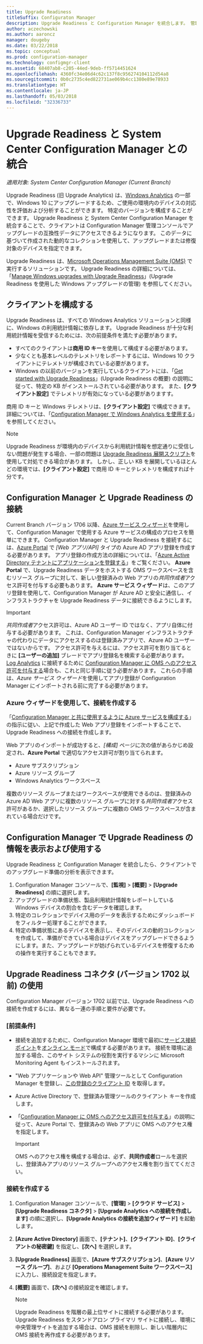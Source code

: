 ```yaml
---
title: Upgrade Readiness
titleSuffix: Configuraton Manager
description: Upgrade Readiness と Configuration Manager を統合します。 管理コンソールでアップグレードの互換性データにアクセスします。 アップグレードまたは修復対象のデバイスを指定します。
author: aczechowski
ms.author: aaroncz
manager: dougeby
ms.date: 03/22/2018
ms.topic: conceptual
ms.prod: configuration-manager
ms.technology: configmgr-client
ms.assetid: 68407ab8-c205-44ed-9deb-ff5714451624
ms.openlocfilehash: 4360fc34e06d4c62c137f8c956274104112d54a8
ms.sourcegitcommit: 0b0c2735c4ed822731ae069b4cc1380e89e78933
ms.translationtype: HT
ms.contentlocale: ja-JP
ms.lasthandoff: 05/03/2018
ms.locfileid: "32336733"
---
```

# <a name="integrate-upgrade-readiness-with-system-center-configuration-manager"></a>Upgrade Readiness と System Center Configuration Manager との統合

*適用対象: System Center Configuration Manager (Current Branch)*

Upgrade Readiness (旧 Upgrade Analytics) は、[Windows Analytics](https://www.microsoft.com/WindowsForBusiness/windows-analytics) の一部で、Windows 10 にアップグレードするため、ご使用の環境内のデバイスの対応性を評価および分析することができます。 特定のバージョンを構成することができます。 Upgrade Readiness と System Center Configuration Manager を統合することで、クライアントは Configuration Manager 管理コンソールでアップグレードの互換性データにアクセスできるようになります。 このデータに基づいて作成された動的なコレクションを使用して、アップグレードまたは修復対象のデバイスを指定できます。

Upgrade Readiness は、[Microsoft Operations Management Suite (OMS)](/azure/operations-management-suite/operations-management-suite-overview) で実行するソリューションです。 Upgrade Readiness の詳細については、「[Manage Windows upgrades with Upgrade Readiness](/windows/deployment/upgrade/manage-windows-upgrades-with-upgrade-readiness)」(Upgrade Readiness を使用した Windows アップグレードの管理) を参照してください。

<!--
>[!WARNING]
>For Upgrade Readiness to function within Configuration Manager, you must upgrade to Configuration Manager version 1802. The Upgrade Readiness Connector will no longer function in Configuration Manager versions earlier than 1802. 
SMS.507205 Pulled 4/5/18 -->


## <a name="configure-clients"></a>クライアントを構成する

Upgrade Readiness は、すべての Windows Analytics ソリューションと同様に、Windows の利用統計情報に依存します。 Upgrade Readiness が十分な利用統計情報を受信するためには、次の前提条件を満たす必要があります。

- すべてのクライアントは**商用 ID キー**を使用して構成する必要があります。 
- 少なくとも基本レベルのテレメトリをレポートするには、Windows 10 クライアントにテレメトリが構成されている必要があります。
-  Windows の以前のバージョンを実行しているクライアントには、「[Get started with Upgrade Readiness](/windows/deployment/upgrade/upgrade-readiness-get-started#deploy-the-compatibility-update-and-related-kbs)」(Upgrade Readiness の概要) の説明に従って、特定の KB がインストールされている必要があります。 また、**[クライアント設定]** でテレメトリが有効になっている必要がありますす。

商用 ID キーと Windows テレメトリは、**[クライアント設定]** で構成できます。 詳細については、「[Configuration Manager で Windows Analytics を使用する](../monitor-windows-analytics.md)」を参照してください。

>[!NOTE]
>Upgrade Readiness が環境内のデバイスから利用統計情報を想定通りに受信しない問題が発生する場合、一部の問題は [Upgrade Readiness 展開スクリプト](/windows/deployment/upgrade/upgrade-readiness-deployment-script)を使用して対処できる場合があります。 しかし、正しい KB を展開しているほとんどの環境では、**[クライアント設定]** で商用 ID キーとテレメトリを構成すれば十分です。

## <a name="connect-configuration-manager-to-upgrade-readiness"></a>Configuration Manager と Upgrade Readiness の接続

Current Branch バージョン 1706 以降、[Azure サービス ウィザード](../../../servers/deploy/configure/azure-services-wizard.md)を使用して、Configuration Manager で使用する Azure サービスの構成のプロセスを簡単にできます。 Configuration Manager と Upgrade Readiness を接続するには、[Azure Portal](https://portal.azure.com) で *[Web アプリ/API]* タイプの Azure AD アプリ登録を作成する必要があります。 アプリ登録の作成方法の詳細については、「[Azure Active Directory テナントにアプリケーションを登録する](/azure/active-directory/active-directory-app-registration)」をご覧ください。 **Azure Portal** で、Upgrade Readiness データをホストする OMS ワークスペースを含むリソース グループに対して、新しい登録済みの Web アプリの*共同作成者*アクセス許可を付与する必要もあります。 **Azure サービス ウィザード**は、このアプリ登録を使用して、Configuration Manager が Azure AD と安全に通信し、インフラストラクチャを Upgrade Readiness データに接続できるようにします。

>[!IMPORTANT]
>*共同作成者*アクセス許可は、Azure AD ユーザー ID ではなく、アプリ自体に付与する必要があります。 これは、Configuration Manager インフラストラクチャの代わりにデータにアクセスするのは登録済みアプリで、Azure AD ユーザーではないからです。 アクセス許可を与えるには、アクセス許可を割り当てるときに **[ユーザーの追加]** ブレードでアプリ登録名を検索する必要があります。 [Log Analytics](https://docs.microsoft.com/azure/log-analytics/log-analytics-sccm) に接続するために [Configuration Manager に OMS へのアクセス許可を付与する](https://docs.microsoft.com/azure/log-analytics/log-analytics-sccm#provide-configuration-manager-with-permissions-to-oms)場合も、これと同じ手順に従う必要があります。 これらの手順は、*Azure サービス ウィザード*を使用してアプリ登録が Configuration Manager にインポートされる前に完了する必要があります。

### <a name="use-the-azure-wizard-to-create-the-connection"></a>Azure ウィザードを使用して、接続を作成する

「[Configuration Manager と共に使用するように Azure サービスを構成する](../../../servers/deploy/configure/azure-services-wizard.md)」の指示に従い、上記で作成した Web アプリ登録をインポートすることで、Upgrade Readiness への接続を作成します。 

Web アプリのインポートが成功すると、*[構成]* ページに次の値があらかじめ設定され、**Azure Portal** で適切なアクセス許可が割り当てられます。 
-  Azure サブスクリプション
-  Azure リソース グループ
-  Windows Analytics ワークスペース

複数のリソース グループまたはワークスペースが使用できるのは、登録済みの Azure AD Web アプリに複数のリソース グループに対する*共同作成者*アクセス許可があるか、選択したリソース グループに複数の OMS ワークスペースが含まれている場合だけです。
 
## <a name="view-and-use-upgrade-readiness-information-in-configuration-manager"></a>Configuration Manager で Upgrade Readiness の情報を表示および使用する

Upgrade Readiness と Configuration Manager を統合したら、クライアントでのアップグレード準備の分析を表示できます。

1. Configuration Manager コンソールで、**[監視]** > **[概要]** > **[Upgrade Readiness]** の順に選択します。
2. アップグレードの準備状態、製品利用統計情報をレポートしている Windows デバイスの割合を含むデータを確認します。
3. 特定のコレクションでデバイス用のデータを表示するためにダッシュボードをフィルター処理することができます。
4. 特定の準備状態にあるデバイスを表示し、そのデバイスの動的コレクションを作成して、準備ができている場合はデバイスをアップグレードできるようにします。また、アップグレードが妨げられているデバイスを修復するための操作を実行することもできます。

## <a name="using-the-upgrade-readiness-connector-version-1702-and-earlier"></a>Upgrade Readiness コネクタ (バージョン 1702 以前) の使用

Configuration Manager バージョン 1702 以前では、Upgrade Readiness への接続を作成するには、異なる一連の手順と要件が必要です。

### <a name="prerequisites"></a>[前提条件]

- 接続を追加するために、Configuration Manager 環境で最初に[サービス接続ポイント](/sccm/core/servers/deploy/configure/about-the-service-connection-point)を[オンライン モード](https://azure.microsoft.com/documentation/articles/resource-group-create-service-principal-portal/)で構成する必要があります。 接続を環境に追加する場合、このサイト システムの役割を実行するマシンに Microsoft Monitoring Agent もインストールされます。
- "Web アプリケーションや Web API" 管理ツールとして Configuration Manager を登録し、[この登録のクライアント ID](https://azure.microsoft.com/documentation/articles/active-directory-integrating-applications/) を取得します。
- Azure Active Directory で、登録済み管理ツールのクライアント キーを作成します。
- 「[Configuration Manager に OMS へのアクセス許可を付与する](https://azure.microsoft.com/documentation/articles/log-analytics-sccm/#provide-configuration-manager-with-permissions-to-oms)」の説明に従って、Azure Portal で、登録済みの Web アプリに OMS へのアクセス権を指定します。

    > [!IMPORTANT]
    > OMS へのアクセス権を構成する場合は、必ず、**共同作成者**ロールを選択し、登録済みアプリのリソース グループへのアクセス権を割り当ててください。

### <a name="create-the-connection"></a>接続を作成する

1.  Configuration Manager コンソールで、**[管理]** > **[クラウド サービス]** > **[Upgrade Readiness コネクタ]** > **[Upgrade Analytics への接続を作成します]** の順に選択し、**[Upgrade Analytics の接続を追加ウィザード]** を起動します。
3.  **[Azure Active Directory]** 画面で、**[テナント]**、**[クライアント ID]**、**[クライアントの秘密鍵]** を指定し、**[次へ]** を選択します。
4.  **[Upgrade Readiness]** 画面で、**[Azure サブスクリプション]**、**[Azure リソース グループ]**、および **[Operations Management Suite ワークスペース]** に入力し、接続設定を指定します。
5.  **[概要]** 画面で、**[次へ]** の接続設定を確認します。

    > [!NOTE]
    > Upgrade Readiness を階層の最上位サイトに接続する必要があります。 Upgrade Readiness をスタンドアロン プライマリ サイトに接続し、環境に中央管理サイトを追加する場合は、OMS 接続を削除し、新しい階層内に OMS 接続を再作成する必要があります。
